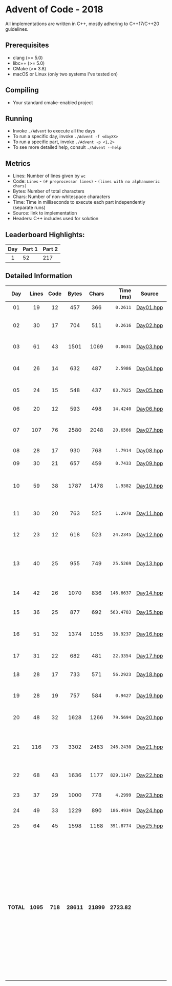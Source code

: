 # Advent of Code - 2018

All implementations are written in C++, mostly adhering to C++17/C++20 guidelines.

## Prerequisites

* clang (>= 5.0)
* libc++ (>= 5.0)
* CMake (>= 3.8)
* macOS or Linux (only two systems I've tested on)

## Compiling

* Your standard cmake-enabled project

## Running

* Invoke `./Advent` to execute all the days
* To run a specific day, invoke `./Advent -f <dayXX>`
* To run a specific part, invoke `./Advent -p <1,2>`
* To see more detailed help, consult `./Advent --help`

## Metrics

* Lines: Number of lines given by `wc`
* Code: `Lines` - `(# preprocessor lines)` - `(lines with no alphanumeric chars)`
* Bytes: Number of total characters
* Chars: Number of non-whitespace characters
* Time: Time in milliseconds to execute each part independently (separate runs)
* Source: link to implementation
* Headers: C++ includes used for solution

## Leaderboard Highlights:

Day | Part 1 | Part 2
:--:|:-------|:------
1   | 52     | 217 

## Detailed Information

 Day | Lines | Code | Bytes | Chars | Time (ms) | Source | Headers
:---:|:-----:|:----:|:-----:|:-----:| ---------:|:------:|:-------
01|19|12|457|366|`0.2611`|[Day01.hpp](https://github.com/willkill07/AdventOfCode2017/blob/master/include/Day01.hpp)|[`Solution.hpp`](https://github.com/willkill07/AdventOfCode2017/blob/master/include/Solution.hpp) `vector`
02|30|17|704|511|`0.2616`|[Day02.hpp](https://github.com/willkill07/AdventOfCode2017/blob/master/include/Day02.hpp)|[`Solution.hpp`](https://github.com/willkill07/AdventOfCode2017/blob/master/include/Solution.hpp) `algorithm` `iterator` `sstream` `vector`
03|61|43|1501|1069|`0.0631`|[Day03.hpp](https://github.com/willkill07/AdventOfCode2017/blob/master/include/Day03.hpp)|[`Solution.hpp`](https://github.com/willkill07/AdventOfCode2017/blob/master/include/Solution.hpp) `array` `cmath` `unordered_map`
04|26|14|632|487|`2.5986`|[Day04.hpp](https://github.com/willkill07/AdventOfCode2017/blob/master/include/Day04.hpp)|[`Solution.hpp`](https://github.com/willkill07/AdventOfCode2017/blob/master/include/Solution.hpp) `algorithm` `iterator` `numeric` `set` `sstream`
05|24|15|548|437|`83.7925`|[Day05.hpp](https://github.com/willkill07/AdventOfCode2017/blob/master/include/Day05.hpp)|[`Solution.hpp`](https://github.com/willkill07/AdventOfCode2017/blob/master/include/Solution.hpp) `algorithm` `iterator` `vector`
06|20|12|593|498|`14.4240`|[Day06.hpp](https://github.com/willkill07/AdventOfCode2017/blob/master/include/Day06.hpp)|[`Solution.hpp`](https://github.com/willkill07/AdventOfCode2017/blob/master/include/Solution.hpp) `algorithm` `map` `vector`
07|107|76|2580|2048|`20.6566`|[Day07.hpp](https://github.com/willkill07/AdventOfCode2017/blob/master/include/Day07.hpp)|[`Solution.hpp`](https://github.com/willkill07/AdventOfCode2017/blob/master/include/Solution.hpp) `regex` `sstream` `vector` `unordered_map`
08|28|17|930|768|`1.7914`|[Day08.hpp](https://github.com/willkill07/AdventOfCode2017/blob/master/include/Day08.hpp)|[`Solution.hpp`](https://github.com/willkill07/AdventOfCode2017/blob/master/include/Solution.hpp) `algorithm` `unordered_map`
09|30|21|657|459|`0.7433`|[Day09.hpp](https://github.com/willkill07/AdventOfCode2017/blob/master/include/Day09.hpp)|[`Solution.hpp`](https://github.com/willkill07/AdventOfCode2017/blob/master/include/Solution.hpp)
10|59|38|1787|1478|`1.9382`|[Day10.hpp](https://github.com/willkill07/AdventOfCode2017/blob/master/include/Day10.hpp)|[`Solution.hpp`](https://github.com/willkill07/AdventOfCode2017/blob/master/include/Solution.hpp) `algorithm` `array` `initializer_list` `iomanip` `locale` `numeric` `vector` `utility`
11|30|20|763|525|`1.2970`|[Day11.hpp](https://github.com/willkill07/AdventOfCode2017/blob/master/include/Day11.hpp)|[`Solution.hpp`](https://github.com/willkill07/AdventOfCode2017/blob/master/include/Solution.hpp) `cctype` `cmath` `utility`
12|23|12|618|523|`24.2345`|[Day12.hpp](https://github.com/willkill07/AdventOfCode2017/blob/master/include/Day12.hpp)|[`Solution.hpp`](https://github.com/willkill07/AdventOfCode2017/blob/master/include/Solution.hpp) `algorithm` `iterator` `regex` [`util.hpp`](https://github.com/willkill07/AdventOfCode2017/blob/master/include/util.hpp)
13|40|25|955|749|`25.5269`|[Day13.hpp](https://github.com/willkill07/AdventOfCode2017/blob/master/include/Day13.hpp)|[`Solution.hpp`](https://github.com/willkill07/AdventOfCode2017/blob/master/include/Solution.hpp) `iterator` `algorithm` `type_traits` `utility` `vector` [`util.hpp`](https://github.com/willkill07/AdventOfCode2017/blob/master/include/util.hpp)
14|42|26|1070|836|`146.6637`|[Day14.hpp](https://github.com/willkill07/AdventOfCode2017/blob/master/include/Day14.hpp)|[`Solution.hpp`](https://github.com/willkill07/AdventOfCode2017/blob/master/include/Solution.hpp) [`util.hpp`](https://github.com/willkill07/AdventOfCode2017/blob/master/include/util.hpp) `algorithm` `array` `sstream` `string`
15|36|25|877|692|`563.4783`|[Day15.hpp](https://github.com/willkill07/AdventOfCode2017/blob/master/include/Day15.hpp)|[`Solution.hpp`](https://github.com/willkill07/AdventOfCode2017/blob/master/include/Solution.hpp) `random` `regex`
16|51|32|1374|1055|`18.9237`|[Day16.hpp](https://github.com/willkill07/AdventOfCode2017/blob/master/include/Day16.hpp)|[`Solution.hpp`](https://github.com/willkill07/AdventOfCode2017/blob/master/include/Solution.hpp) `algorithm` `functional` `map` `numeric` `cstdio` `vector`
17|31|22|682|481|`22.3354`|[Day17.hpp](https://github.com/willkill07/AdventOfCode2017/blob/master/include/Day17.hpp)|[`Solution.hpp`](https://github.com/willkill07/AdventOfCode2017/blob/master/include/Solution.hpp) `iterator` `vector`
18|28|17|733|571|`56.2923`|[Day18.hpp](https://github.com/willkill07/AdventOfCode2017/blob/master/include/Day18.hpp)|[`Solution.hpp`](https://github.com/willkill07/AdventOfCode2017/blob/master/include/Solution.hpp) [`duet_asm.hpp`](https://github.com/willkill07/AdventOfCode2017/blob/master/include/duet_asm.hpp) `iterator` `thread` `vector`
19|28|19|757|584|`0.9427`|[Day19.hpp](https://github.com/willkill07/AdventOfCode2017/blob/master/include/Day19.hpp)|[`Solution.hpp`](https://github.com/willkill07/AdventOfCode2017/blob/master/include/Solution.hpp) `tuple` `utility` `vector`
20|48|32|1628|1266|`79.5694`|[Day20.hpp](https://github.com/willkill07/AdventOfCode2017/blob/master/include/Day20.hpp)|[`Solution.hpp`](https://github.com/willkill07/AdventOfCode2017/blob/master/include/Solution.hpp) `algorithm` `iterator` `valarray` `vector` `utility`
21|116|73|3302|2483|`246.2430`|[Day21.hpp](https://github.com/willkill07/AdventOfCode2017/blob/master/include/Day21.hpp)|[`Solution.hpp`](https://github.com/willkill07/AdventOfCode2017/blob/master/include/Solution.hpp) `algorithm` `initializer_list` `numeric` `unordered_map` `utility` `vector`
22|68|43|1636|1177|`829.1147`|[Day22.hpp](https://github.com/willkill07/AdventOfCode2017/blob/master/include/Day22.hpp)|[`Solution.hpp`](https://github.com/willkill07/AdventOfCode2017/blob/master/include/Solution.hpp) `vector` `unordered_map` `utility`
23|37|29|1000|778|`4.2999`|[Day23.hpp](https://github.com/willkill07/AdventOfCode2017/blob/master/include/Day23.hpp)|[`Solution.hpp`](https://github.com/willkill07/AdventOfCode2017/blob/master/include/Solution.hpp) `vector` [`duet_asm.hpp`](https://github.com/willkill07/AdventOfCode2017/blob/master/include/duet_asm.hpp)
24|49|33|1229|890|`186.4934`|[Day24.hpp](https://github.com/willkill07/AdventOfCode2017/blob/master/include/Day24.hpp)|[`Solution.hpp`](https://github.com/willkill07/AdventOfCode2017/blob/master/include/Solution.hpp) `iterator` `vector`
25|64|45|1598|1168|`391.8774`|[Day25.hpp](https://github.com/willkill07/AdventOfCode2017/blob/master/include/Day25.hpp)|[`Solution.hpp`](https://github.com/willkill07/AdventOfCode2017/blob/master/include/Solution.hpp) `cstdio` `unordered_map`
**TOTAL**|**1095**|**718**|**28611**|**21899**|**2723.82**| |`  Solution.hpp`&nbsp;<sup>**`25`**</sup> ` vector`&nbsp;<sup>**`16`**</sup> ` algorithm`&nbsp;<sup>**`12`**</sup> ` iterator`&nbsp;<sup>**`9`**</sup> ` utility`&nbsp;<sup>**`7`**</sup> ` unordered_map`&nbsp;<sup>**`6`**</sup> ` sstream`&nbsp;<sup>**`4`**</sup> ` numeric`&nbsp;<sup>**`4`**</sup> ` regex`&nbsp;<sup>**`3`**</sup> ` array`&nbsp;<sup>**`3`**</sup> ` util.hpp`&nbsp;<sup>**`3`**</sup> ` cstdio`&nbsp;<sup>**`2`**</sup> ` map`&nbsp;<sup>**`2`**</sup> ` duet_asm.hpp`&nbsp;<sup>**`2`**</sup> ` cmath`&nbsp;<sup>**`2`**</sup> ` initializer_list`&nbsp;<sup>**`2`**</sup> ` set`&nbsp;<sup>**`1`**</sup> ` type_traits`&nbsp;<sup>**`1`**</sup> ` valarray`&nbsp;<sup>**`1`**</sup> ` iomanip`&nbsp;<sup>**`1`**</sup> ` random`&nbsp;<sup>**`1`**</sup> ` cctype`&nbsp;<sup>**`1`**</sup> ` locale`&nbsp;<sup>**`1`**</sup> ` thread`&nbsp;<sup>**`1`**</sup> ` tuple`&nbsp;<sup>**`1`**</sup> ` functional`&nbsp;<sup>**`1`**</sup> ` string`&nbsp;<sup>**`1`**</sup> ` `
